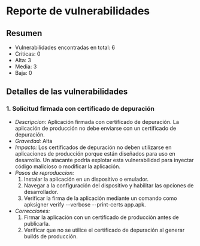 # Reporte de vulnerabilidades

## Resumen
- Vulnerabilidades encontradas en total: 6
- Criticas: 0
- Alta: 3
- Media: 3
- Baja: 0

## Detalles de las vulnerabilidades
### 1. Solicitud firmada con certificado de depuración
- *Descripcion:* Aplicación firmada con certificado de depuración. La aplicación de producción no debe enviarse con un certificado de depuración.
- *Gravedad:* Alta
- *Impacto:* Los certificados de depuración no deben utilizarse en aplicaciones de producción porque están diseñados para uso en desarrollo. Un atacante podría explotar esta vulnerabilidad para inyectar código malicioso o modificar la aplicación. 
- *Pasos de reproduccion:*
  1. Instalar la aplicación en un dispositivo o emulador.
  2. Navegar a la configuración del dispositivo y habilitar las opciones de desarrollador.
  3. Verificar la firma de la aplicación mediante un comando como apksigner verify --verbose --print-certs app.apk.
- *Correcciones:*
  1. Firmar la aplicación con un certificado de producción antes de publicarla.
  2. Verificar que no se utilice el certificado de depuración al generar builds de producción.
